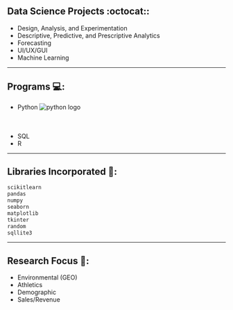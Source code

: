 ## Data Science Projects :octocat::
- Design, Analysis, and Experimentation
- Descriptive, Predictive, and Prescriptive Analytics
- Forecasting
- UI/UX/GUI
- Machine Learning
----
## Programs 💻:
- Python ![python logo](https://upload.wikimedia.org/wikipedia/commons/thumb/c/c3/Python-logo-notext.svg/800px-Python-logo-notext.svg.png) <div style="width:50px; height:50px">
- SQL
- R 
----
## Libraries Incorporated 📖:
``` Python
scikitlearn
pandas
numpy
seaborn
matplotlib
tkinter
random
sqllite3
```
----
## Research Focus 🔎:
- Environmental (GEO)
- Athletics
- Demographic
- Sales/Revenue
